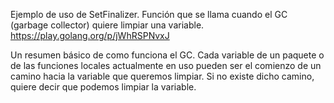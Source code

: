 Ejemplo de uso de SetFinalizer. Función que se llama cuando el GC (garbage collector) quiere limpiar una variable.
https://play.golang.org/p/jWhRSPNvxJ

Un resumen básico de como funciona el GC.
Cada variable de un paquete o de las funciones locales actualmente en uso pueden ser el comienzo de un camino hacia la variable que queremos limpiar.
Si no existe dicho camino, quiere decir que podemos limpiar la variable.
